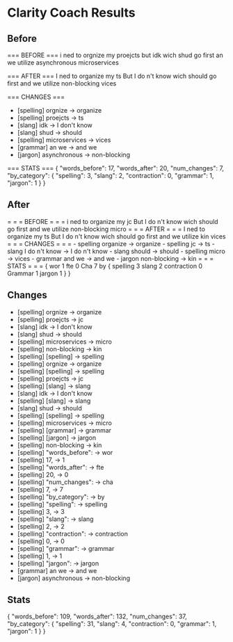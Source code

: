 # Clarity Coach Results

## Before
=== BEFORE ===
i ned to orgnize my proejcts but idk wich shud go first an we utilize asynchronous microservices

=== AFTER ===
I ned to organize my ts But I do n't know wich should go first and we utilize non-blocking vices

=== CHANGES ===
- [spelling] orgnize → organize
- [spelling] proejcts → ts
- [slang] idk → I don't know
- [slang] shud → should
- [spelling] microservices → vices
- [grammar] an we → and we
- [jargon] asynchronous → non-blocking

=== STATS ===
{
  "words_before": 17,
  "words_after": 20,
  "num_changes": 7,
  "by_category": {
    "spelling": 3,
    "slang": 2,
    "contraction": 0,
    "grammar": 1,
    "jargon": 1
  }
}

## After
= = = BEFORE = = = i ned to organize my jc But I do n't know wich should go first and we utilize non-blocking micro = = = AFTER = = = I ned to organize my ts But I do n't know wich should go first and we utilize kin vices = = = CHANGES = = = - spelling organize → organize - spelling jc → ts - slang I do n't know → I do n't know - slang should → should - spelling micro → vices - grammar and we → and we - jargon non-blocking → kin = = = STATS = = = { wor 1 fte 0 Cha 7 by { spelling 3 slang 2 contraction 0 Grammar 1 jargon 1 } }

## Changes
- [spelling] orgnize → organize
- [spelling] proejcts → jc
- [slang] idk → I don't know
- [slang] shud → should
- [spelling] microservices → micro
- [spelling] non-blocking → kin
- [spelling] [spelling] → spelling
- [spelling] orgnize → organize
- [spelling] [spelling] → spelling
- [spelling] proejcts → jc
- [spelling] [slang] → slang
- [slang] idk → I don't know
- [spelling] [slang] → slang
- [slang] shud → should
- [spelling] [spelling] → spelling
- [spelling] microservices → micro
- [spelling] [grammar] → grammar
- [spelling] [jargon] → jargon
- [spelling] non-blocking → kin
- [spelling] "words_before": → wor
- [spelling] 17, → 1
- [spelling] "words_after": → fte
- [spelling] 20, → 0
- [spelling] "num_changes": → cha
- [spelling] 7, → 7
- [spelling] "by_category": → by
- [spelling] "spelling": → spelling
- [spelling] 3, → 3
- [spelling] "slang": → slang
- [spelling] 2, → 2
- [spelling] "contraction": → contraction
- [spelling] 0, → 0
- [spelling] "grammar": → grammar
- [spelling] 1, → 1
- [spelling] "jargon": → jargon
- [grammar] an we → and we
- [jargon] asynchronous → non-blocking

## Stats
{
  "words_before": 109,
  "words_after": 132,
  "num_changes": 37,
  "by_category": {
    "spelling": 31,
    "slang": 4,
    "contraction": 0,
    "grammar": 1,
    "jargon": 1
  }
}